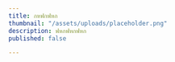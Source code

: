 ```yaml
---
title: กหฟกฟหก
thumbnail: "/assets/uploads/placeholder.png"
description: ฟหกฟหกฟหก
published: false

---
```

